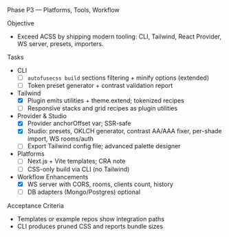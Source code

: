 Phase P3 — Platforms, Tools, Workflow

Objective
- Exceed ACSS by shipping modern tooling: CLI, Tailwind, React Provider, WS server, presets, importers.

Tasks
- CLI
  - [ ] `autofusecss build` sections filtering + minify options (extended)
  - [ ] Token preset generator + contrast validation report
- Tailwind
  - [x] Plugin emits utilities + theme.extend; tokenized recipes
  - [ ] Responsive stacks and grid recipes as plugin utilities
- Provider & Studio
  - [x] Provider anchorOffset var; SSR-safe
  - [x] Studio: presets, OKLCH generator, contrast AA/AAA fixer, per-shade import, WS rooms/auth
  - [ ] Export Tailwind config file; advanced palette designer
- Platforms
  - [ ] Next.js + Vite templates; CRA note
  - [ ] CSS-only build via CLI (no Tailwind)
- Workflow Enhancements
  - [x] WS server with CORS, rooms, clients count, history
  - [ ] DB adapters (Mongo/Postgres) optional

Acceptance Criteria
- Templates or example repos show integration paths
- CLI produces pruned CSS and reports bundle sizes

